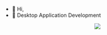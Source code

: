 - 👋 Hi,
- 👀 Desktop Application Development
<p align="center">
  <a href="https://skillicons.dev">
    <img src="https://skillicons.dev/icons?i=cs,cpp" />
  </a>
</p>


<!---
dokoci/dokoci is a ✨ special ✨ repository because its `README.md` (this file) appears on your GitHub profile.
You can click the Preview link to take a look at your changes.
--->
